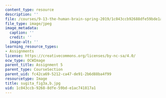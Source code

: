 ```yaml
---
content_type: resource
description: ''
file: /courses/9-13-the-human-brain-spring-2019/1c043ccb92688dfe59bde1ac741817a1_sugita_fig3a-b.jpg
file_type: image/jpeg
image_metadata:
  caption: ''
  credit: ''
  image-alt: ''
learning_resource_types:
- Assignments
license: https://creativecommons.org/licenses/by-nc-sa/4.0/
ocw_type: OCWImage
parent_title: Assignment 5
parent_type: CourseSection
parent_uid: fc42ca69-5212-ca47-de91-2b6d88ba4f99
resourcetype: Image
title: sugita_fig3a,b.jpg
uid: 1c043ccb-9268-8dfe-59bd-e1ac741817a1
---
```

